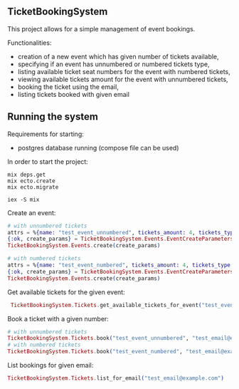 ## TicketBookingSystem

This project allows for a simple management of event bookings.

Functionalities:

- creation of a new event which has given number of tickets available,
- specifying if an event has unnumbered or numbered tickets type,
- listing available ticket seat numbers for the event with numbered tickets,
- viewing available tickets amount for the event with unnumbered tickets,
- booking the ticket using the email,
- listing tickets booked with given email

## Running the system

Requirements for starting:

- postgres database running (compose file can be used)

In order to start the project:

```shell
mix deps.get
mix ecto.create
mix ecto.migrate

iex -S mix
```

Create an event:

```elixir
# with unnumbered tickets
attrs = %{name: "test_event_unnumbered", tickets_amount: 4, tickets_type: :unnumbered}
{:ok, create_params} = TicketBookingSystem.Events.EventCreateParameters.new(attrs)
TicketBookingSystem.Events.create(create_params)

# with numbered tickets
attrs = %{name: "test_event_numbered", tickets_amount: 4, tickets_type: :numbered}
{:ok, create_params} = TicketBookingSystem.Events.EventCreateParameters.new(attrs)
TicketBookingSystem.Events.create(create_params)
```

Get available tickets for the given event:

```elixir
 TicketBookingSystem.Tickets.get_available_tickets_for_event("test_event_numbered")
```

Book a ticket with a given number:

```elixir
# with unnumbered tickets
TicketBookingSystem.Tickets.book("test_event_unnumbered", "test_email@example.com")
# with numbered tickets
TicketBookingSystem.Tickets.book("test_event_numbered", "test_email@example.com", 1)
```

List bookings for given email:

```elixir
TicketBookingSystem.Tickets.list_for_email("test_email@example.com")
```
